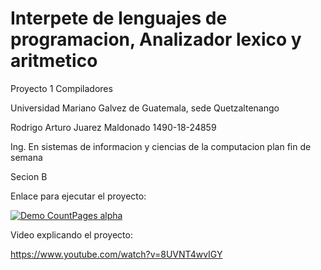 # Interpete de lenguajes de programacion, Analizador lexico y aritmetico

Proyecto 1 Compiladores

Universidad Mariano Galvez de Guatemala, sede Quetzaltenango

Rodrigo Arturo Juarez Maldonado 1490-18-24859

Ing. En sistemas de informacion y ciencias de la computacion plan fin de semana

Secion B

Enlace para ejecutar el proyecto:

[![Demo CountPages alpha](https://media3.giphy.com/media/26n7b7PjSOZJwVCmY/giphy.gif?cid=ecf05e47hw6nhl94mui062o038gjhjwece57nt2wa1hw43zt&rid=giphy.gif&ct=g)](https://rodrigojuarezgt.github.io/RodrigoJuarezGT-transpilerGUI/#%7B%22inputText%22%3A%22%22%2C%22inputLang%22%3A%22blank%22%2C%22outputLang%22%3A%22%22%7D)

Video explicando el proyecto:

https://www.youtube.com/watch?v=8UVNT4wvIGY
